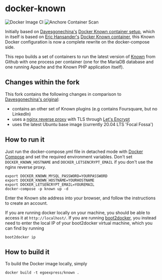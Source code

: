 docker-known
============

![Docker Image CI](https://github.com/egoexpress/docker-known/workflows/Docker%20Image%20CI/badge.svg) ![Anchore Container Scan](https://github.com/egoexpress/docker-known/workflows/Anchore%20Container%20Scan/badge.svg)

Initially based on [Davesgonechina's](https://github.com/davesgonechina) [Docker Known container setup](https://github.com/davesgonechina/docker-known), which in itself is based on [Eric Hansander's](https://github.com/ehdr) [Docker Known container](https://registry.hub.docker.com/u/ehdr/known/), this Known Docker configuration is now a complete rewrite on the docker-compose side.

This repo builds a set of containers to run the latest version of [Known](https://withknown.com/) from Github with one process per container (one for the MariaDB database and one running Apache and the Known PHP application itself).

Changes within the fork
-----------------------
This fork contains the following changes in comparison to [Davesgonechina's original](https://github.com/davesgonechina/docker-known):

- contains an other set of Known plugins (e.g contains Foursquare, but no LinkedIn)
- uses a [nginx reverse proxy](https://github.com/jwilder/nginx-proxy) with TLS through [Let's Encrypt](https://letsencrypt.org)
- uses the latest Ubuntu base image (currently 20.04 LTS 'Focal Fossa')

How to run it
-------------
Just run the docker-compose.yml file in detached mode with [Docker Compose](https://docs.docker.com/compose/) and set the required environment variables.
Don't set `DOCKER_KNOWN_HOSTNAME` and `DOCKER_LETSENCRYPT_EMAIL` if you don't use the nginx reverse proxy.

    export DOCKER_KNOWN_MYSQL_PASSWORD=YOURPASSWORD
    export DOCKER_KNOWN_HOSTNAME=YOURHOSTNAME
    export DOCKER_LETSENCRYPT_EMAIL=YOUREMAIL
    docker-compose -p known up -d

Enter the Known site address into your browser, and follow the instructions to create an account.

If you are running docker locally on your machine, you should be able to
access it at `http://localhost/`.  If you are running [boot2docker](http://boot2docker.io/), you
instead need to enter the local IP of your boot2docker virtual machine, which
you can find by running

    boot2docker ip

How to build it
---------------
To build the Docker image locally, simply

    docker build -t egoexpress/known .
